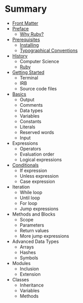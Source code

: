 # Summary

* [Front Matter](README.md)
* [Preface](preface/README.md)
   * [Why Ruby?](preface/why_ruby.md)
* [Prerequisites](prerequisites/README.md)
   * [Installing](prerequisites/installing.md)
   * [Typographical Conventions](prerequisites/typographical_conventions.md)
* [History](history/README.md)
   * Computer Science
   * [Ruby](history/ruby.md)
* [Getting Started](getting_started/README.md)
   * Terminal
   * IRB
   * Source code files
* [Basics](basics/README.md)
   * Output
   * Comments
   * Data types
   * Variables
   * Constants
   * Literals
   * Reserved words
   * Input
* Expressions
   * Operators
   * Evaluation order
   * Logical expressions
* [Conditionals](flow_control/README.md)
   * If expression
   * Unless expression
   * Case expression
* Iteration
   * While loop
   * Until loop
   * For loop
   * Jump expressions
* Methods and Blocks
   * Scope
   * Parameters
   * Return values
   * More jump expressions
* Advanced Data Types
   * Arrays
   * Hashes
   * Symbols
* Modules
   * Inclusion
   * Extension
* Classes
   * Inheritance
   * Variables
   * Methods

